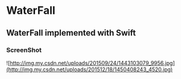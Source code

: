 # WaterFall
## WaterFall implemented with Swift

### ScreenShot
![http://img.my.csdn.net/uploads/201509/24/1443103079_9956.jpg](http://img.my.csdn.net/uploads/201512/18/1450408243_4520.jpg)
